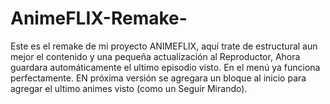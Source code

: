 # AnimeFLIX-Remake-
Este es el remake de mi proyecto ANIMEFLIX, aquí trate de estructural aun mejor el contenido y una pequeña actualización al Reproductor, Ahora guardara automáticamente el ultimo episodio visto. En el menú ya funciona perfectamente. EN próxima versión se agregara un bloque al inicio para agregar el ultimo animes visto (como un Seguir Mirando).
